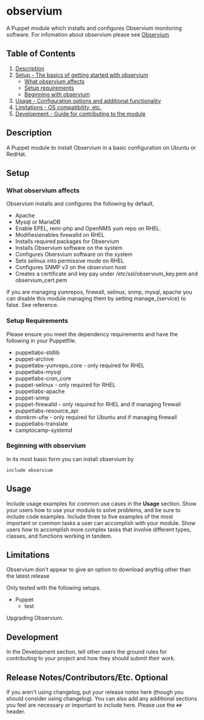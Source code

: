 # observium

A Puppet module which installs and configures Observium monitoring software. For infomation about observium please see [Observium][1]


## Table of Contents

1. [Description](#description)
1. [Setup - The basics of getting started with observium](#setup)
    * [What observium affects](#what-observium-affects)
    * [Setup requirements](#setup-requirements)
    * [Beginning with observium](#beginning-with-observium)
1. [Usage - Configuration options and additional functionality](#usage)
1. [Limitations - OS compatibility, etc.](#limitations)
1. [Development - Guide for contributing to the module](#development)

## Description

A Puppet module to install Observium in a basic configuration on Ubuntu or RedHat. 

## Setup

### What observium affects

Observium installs and configures the following by default, 

- Apache
- Mysql or MariaDB
- Enable EPEL, remi-php and OpenNMS yum repo on RHEL. 
- Modifies\enables firewalld on RHEL
- Installs required packages for Observium
- Installs Observium software on the system
- Configures Obersvium software on the system
- Sets selinux into permissive mode on RHEL
- Configures SNMP v3 on the observium host
- Creates a certificate and key pay under /etc/ssl/observium_key.pem and observium_cert.pem

If you are managing yumrepos, firewall, selinux, snmp, mysql, apache you can disable this module managing them by setting manage_{service} to false. See reference.

### Setup Requirements

Please ensure you meet the dependency requirements and have the following in your Puppetfile.

- puppetlabs-stdlib
- puppet-archive
- puppetlabs-yumrepo_core - only required for RHEL
- puppetlabs-mysql
- puppetlabs-cron_core
- puppet-selinux - only required for RHEL
- puppetlabs-apache
- puppet-snmp
- puppet-firewalld - only required for RHEL and if managing firewall
- puppetlabs-resource_api
- domkrm-ufw - only required for Ubuntu and if managing firewall
- puppetlabs-translate
- camptocamp-systemd


### Beginning with observium

In its most basic form you can install observium by
```
include observium
```

## Usage

Include usage examples for common use cases in the **Usage** section. Show your
users how to use your module to solve problems, and be sure to include code
examples. Include three to five examples of the most important or common tasks a
user can accomplish with your module. Show users how to accomplish more complex
tasks that involve different types, classes, and functions working in tandem.

## Limitations

Observium don't appear to give an option to download anythig other than the latest release

Only tested with the following setups.

- Puppet 
    - test

Upgrading Observium. 

## Development

In the Development section, tell other users the ground rules for contributing
to your project and how they should submit their work.

## Release Notes/Contributors/Etc. **Optional**

If you aren't using changelog, put your release notes here (though you should
consider using changelog). You can also add any additional sections you feel are
necessary or important to include here. Please use the `##` header.

[1]: https://www.observium.org/
[2]: https://puppet.com/docs/puppet/latest/puppet_strings.html

